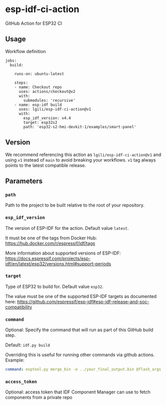# esp-idf-ci-action

GitHub Action for ESP32 CI

## Usage

Workflow definition

```
jobs:
  build:

    runs-on: ubuntu-latest

    steps:
    - name: Checkout repo
      uses: actions/checkout@v2
      with:
        submodules: 'recursive'
    - name: esp-idf build
      uses: lgili/esp-idf-ci-action@v1
      with:
        esp_idf_version: v4.4
        target: esp32s2
        path: 'esp32-s2-hmi-devkit-1/examples/smart-panel'
```

## Version

We recommend referencing this action as `lgili/esp-idf-ci-action@v1` and using `v1` instead of `main` to avoid breaking your workflows. `v1` tag always points to the latest compatible release.

## Parameters

### `path`

Path to the project to be built relative to the root of your repository.

### `esp_idf_version`

The version of ESP-IDF for the action. Default value `latest`.

It must be one of the tags from Docker Hub: https://hub.docker.com/r/espressif/idf/tags

More information about supported versions of ESP-IDF: https://docs.espressif.com/projects/esp-idf/en/latest/esp32/versions.html#support-periods

### `target`

Type of ESP32 to build for. Default value `esp32`.

The value must be one of the supported ESP-IDF targets as documented here: https://github.com/espressif/esp-idf#esp-idf-release-and-soc-compatibility

### `command`

Optional: Specify the command that will run as part of this GitHub build step.

Default: `idf.py build`

Overriding this is useful for running other commands via github actions. Example:

```yaml
command: esptool.py merge_bin -o ../your_final_output.bin @flash_args
```

### `access_token`

Optional: access token that IDF Component Manager can use to fetch components from a private repo